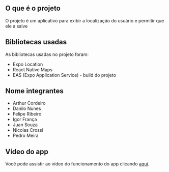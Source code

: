 ## O que é o projeto
O projeto é um aplicativo para exibir a localização do usuário e permitir que ele a salve

## Bibliotecas usadas
As bibliotecas usadas no projeto foram:
- Expo Location
- React Native Maps
- EAS (Expo Application Service) - build do projeto

## Nome integrantes
- Arthur Cordeiro
- Danilo Nunes
- Felipe Ribeiro
- Igor França
- Juan Souza
- Nicolas Crossi
- Pedro Meira

## Vídeo do app
Você pode assistir ao vídeo do funcionamento do app clicando [aqui](./video.MP4).

